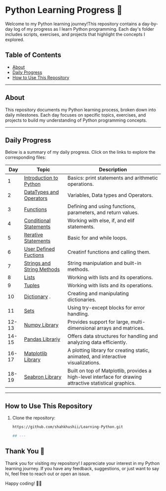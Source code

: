 # Python Learning Progress 🐍

Welcome to my Python learning journey!This repository contains a day-by-day log of my progress as I learn Python programming. Each day's folder includes scripts, exercises, and projects that highlight the concepts I explored.

## Table of Contents
- [About](#about)
- [Daily Progress](#daily-progress)
- [How to Use This Repository](#how-to-use-this-repository)

---

## About

This repository documents my Python learning process, broken down into daily milestones. Each day focuses on specific topics, exercises, and projects to build my understanding of Python programming concepts.

---

## Daily Progress

Below is a summary of my daily progress. Click on the links to explore the corresponding files:

| Day | Topic                                 | Description                                                 |
|-----|---------------------------------------|-------------------------------------------------------------|
| 1   | [Introduction to Python](DAY1.ipynb)  | Basics: print statements and arithmetic operations.         |
| 2   | [DataTypes and Operators](DAY2.ipynb) | Variables, Data types and Operators.                        |
| 3   | [Functions](DAY3.ipynb)               | Defining and using functions, parameters, and return values.|
| 4   | [Conditional Statements](DAY4.ipynb)  | Working with else, if, and elif statements.                 |
| 5   | [Iterative Statements](DAY5.ipynb)    | Basic for and while loops.                                  |
| 6   | [User Defined Fuctions](DAY6.ipynb)   | Creatinf functions and calling them.                        |
| 7   | [Strings and String Methods](DAY7.ipynb) | String manipulation and built-in methods.                |
| 8   | [Lists](DAY8.ipynb)                   | Working with lists and its operations.                      |
| 9   | [Tuples](DAY9.ipynb)                  | Working with lists and its operations.                      |
| 10  | [Dictionary](DAY10.ipynb)          .  | Creating and manipulating dictionaries.                     |
| 11  | [Sets](DAY11.ipynb)                   | Using try-except blocks for error handling.                 |
| 12-13 | [Numpy Library](DAY12&13.ipynb)     | Provides support for large, multi-dimensional arrays and matrices.  |
| 14-15 | [Pandas Librariy](DAY14&15.ipynb)   | Offers data structures for handling and analyzing data efficiently.            |
| 16-17 | [Matplotlib Library](DAY16&17.ipynb) | A plotting library for creating static, animated, and interactive visualizations.   |
| 18-19 | [Seabron Library](DAY18&19.ipynb)   | Built on top of Matplotlib, provides a high-level interface for drawing attractive statistical graphics.        |



---

## How to Use This Repository

1. Clone the repository:
   ```bash
   https://github.com/shahkhushii/Learning-Python.git

   ## ---

## Thank You 🙏

Thank you for visiting my repository! I appreciate your interest in my Python learning journey. If you have any feedback, suggestions, or just want to say hi, feel free to reach out or open an issue.

Happy coding! 🐍🚀

